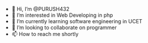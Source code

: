 - 👋 Hi, I’m @PURUSH432
- 👀 I’m interested in Web Developing in php
- 🌱 I’m currently learning software engineering in UCET
- 💞️ I’m looking to collaborate on programmer
- 📫 How to reach me shortly

<!---
PURUSH432/PURUSH432 is a ✨ special ✨ repository because its `README.md` (this file) appears on your GitHub profile.
You can click the Preview link to take a look at your changes.
--->
